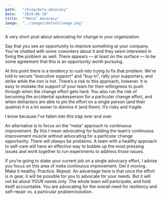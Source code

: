 ```yaml
---
path:	"/blog/meta-advocacy"
date:	"2019-06-10"
title:	"“Meta” Advocacy"
image:	"../images/defaultimage.png"
---
```


A very short post about advocating for change in your organization.

Say that you see an opportunity to improve something at your company. You’ve chatted with some coworkers about it and they seem interested in fixing the problem as well. There appears — at least on the surface — to be some agreement that this is an opportunity worth pursuing.

At this point there is a tendency to rush into trying to fix that problem. We’re told to secure “executive support” and “buy-in”, rally your supporters, and strike while the iron is hot. There’s a risk to this approach, however. It is easy to mistake the support of your team for their willingness to push through when the change effort gets hard. You also run the risk of becoming the accidental spokesperson for a particular change effort, and when detractors are able to pin the effort on a single person (and their qualms) it is a lot easier to dismiss it (and them). It’s risky and fragile.

I know because I’ve fallen into this trap over and over.

An alternative is to focus on the “meta” approach to continuous improvement. By this I mean advocating for building the team’s continuous improvement muscle without advocating for a particular change opportunity. There will *always* be problems. A team with a healthy approach to self-care will have an effective way to bubble up the most pressing issues and work together to run experiments to address those issues.

If you’re going to stake your current job on a single advocacy effort, I advise you focus on this area of meta continuous improvement. Get it moving. Make it healthy. Practice. Repeat. An advantage here is that once the effort is in gear, it will be possible for you to advocate for your needs. But it will not be about YOUR needs only. The whole team will participate, and hold itself accountable. You are advocating for the overall need for resiliency and self-repair vs. a particular problem/solution.

